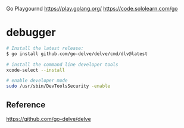 Go Playgournd
https://play.golang.org/
https://code.sololearn.com/go

# debugger

```bash
# Install the latest release:
$ go install github.com/go-delve/delve/cmd/dlv@latest

# install the command line developer tools
xcode-select --install

# enable developer mode
sudo /usr/sbin/DevToolsSecurity -enable

```

Reference
---
https://github.com/go-delve/delve

